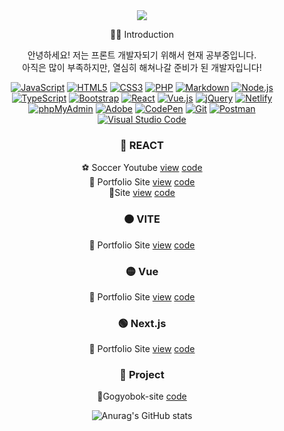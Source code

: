 <div align=center>
<img src="https://capsule-render.vercel.app/api?type=rounded&color=timeGradient&text=Welcome%20to%20JinHo's%20GitHub%20👋&fontSize=50" />


🙍‍♂️ Introduction<br>
<p>안녕하세요! 저는 프론트 개발자되기 위해서 현재 공부중입니다.<br>
아직은 많이 부족하지만, 열심히 해쳐나갈 준비가 된 개발자입니다!</p>

<div>
  <a href="#"><img alt="JavaScript" src="https://img.shields.io/badge/JavaScript-F7DF1E?style=flat&logo=JavaScript&logoColor=white"></a>
  <a href="#"><img alt="HTML5" src="https://img.shields.io/badge/HTML5-E34F26?logo=HTML5&logoColor=white"></a>
  <a href="#"><img alt="CSS3" src="https://img.shields.io/badge/CSS3-1572B6?logo=CSS3&logoColor=white"></a>
  <a href="#"><img alt="PHP" src="https://img.shields.io/badge/PHP-777BB4?logo=PHP&logoColor=white"></a>
  <a href="#"><img alt="Markdown" src="https://img.shields.io/badge/Markdown-000?logo=Markdown&logoColor=white"></a>
  <a href="#"><img alt="Node.js" src="https://img.shields.io/badge/Node.js-339933?logo=Node.js&logoColor=white"></a>
  <a href="#"><img alt="TypeScript" src="https://img.shields.io/badge/TypeScript-3178C6?logo=TypeScript&logoColor=white"></a>
  <a href="#"><img alt="Bootstrap" src="https://img.shields.io/badge/Bootstrap-7952B3?logo=Bootstrap&logoColor=white"></a>
  <a href="#"><img alt="React" src="https://img.shields.io/badge/React-61DAFB?logo=React&logoColor=white"></a>
  <a href="#"><img alt="Vue.js" src="https://img.shields.io/badge/Vue.js-4FC08D?logo=Vue.js&logoColor=white"></a>
  <a href="#"><img alt="jQuery" src="https://img.shields.io/badge/jQuery-0769AD?logo=jQuery&logoColor=white"></a>
  <a href="#"><img alt="Netlify" src="https://img.shields.io/badge/Netlify-00C7B7?logo=Netlify&logoColor=white"></a>
  <a href="#"><img alt="phpMyAdmin" src="https://img.shields.io/badge/phpMyAdmin-6C78AF?logo=phpMyAdmin&logoColor=white"></a>
  <a href="#"><img alt="Adobe" src="https://img.shields.io/badge/Adobe-FF0000?logo=Adobe&logoColor=white"></a>
  <a href="#"><img alt="CodePen" src="https://img.shields.io/badge/CodePen-000?logo=CodePen&logoColor=white"></a>
  <a href="#"><img alt="Git" src="https://img.shields.io/badge/Git-F05032?logo=Git&logoColor=white"></a>
  <a href="#"><img alt="Postman" src="https://img.shields.io/badge/Postman-FF6C37?logo=Postman&logoColor=white"></a>
  <a href="#"><img alt="Visual Studio Code" src="https://img.shields.io/badge/Visual Studio Code-007ACC?logo=Visual Studio Code&logoColor=white"></a>
</div>

### 🔴 REACT
⚽ Soccer Youtube
 [view](https://youtube-project2023-jinhomun.netlify.app/) [code](https://github.com/jinhomun/SoccerYoutube-site)<br>
💪 Portfolio Site
[view](https://react-project0106-439eb.web.app/) [code](https://github.com/jinhomun/react-project)<br>
📰Site
[view](https://zino-react-webpage.netlify.app/) [code](https://github.com/jinhomun/react_webpage) <br>
### 🟠 VITE
💪 Portfolio Site 
[view](https://zino-vit-project.netlify.app/) [code](https://github.com/jinhomun/vite-project) <br>

### 🟡 Vue
💪 Portfolio Site 
[view](https://vue-project-kohl-theta.vercel.app/) [code](https://github.com/jinhomun/vue-project)<br>

### 🟢 Next.js 
💪 Portfolio Site
[view](https://next-project-eta-murex.vercel.app/) [code](https://github.com/jinhomun/next-project) <br>

### 🔵 Project
🥼Gogyobok-site
[code](https://github.com/jinhomun/Gogyobok-site) <br>

![Anurag's GitHub stats](https://github-readme-stats.vercel.app/api?username=Jinhomun&show_icons=true&theme=dracula)
</div>

